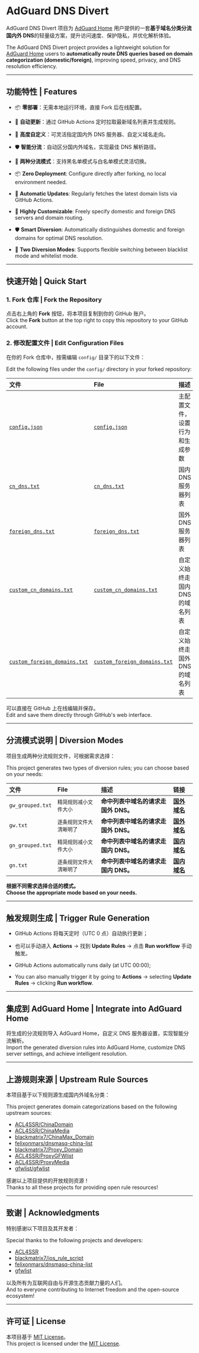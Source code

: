 # AdGuard DNS Divert

AdGuard DNS Divert 项目为 [AdGuard Home](https://github.com/AdguardTeam/AdGuardHome) 用户提供的一套**基于域名分类分流国内外 DNS**的轻量级方案，提升访问速度、保护隐私，并优化解析体验。

The AdGuard DNS Divert project provides a lightweight solution for [AdGuard Home](https://github.com/AdguardTeam/AdGuardHome) users to **automatically route DNS queries based on domain categorization (domestic/foreign)**, improving speed, privacy, and DNS resolution efficiency.

---

## 功能特性 | Features

- 📦 **零部署**：无需本地运行环境，直接 Fork 后在线配置。
- 🔄 **自动更新**：通过 GitHub Actions 定时拉取最新域名列表并生成规则。
- 🔧 **高度自定义**：可灵活指定国内外 DNS 服务器、自定义域名走向。
- 🛡 **智能分流**：自动区分国内外域名，实现最佳 DNS 解析路径。
- 📝 **两种分流模式**：支持黑名单模式与白名单模式灵活切换。

- 📦 **Zero Deployment**: Configure directly after forking, no local environment needed.
- 🔄 **Automatic Updates**: Regularly fetches the latest domain lists via GitHub Actions.
- 🔧 **Highly Customizable**: Freely specify domestic and foreign DNS servers and domain routing.
- 🛡 **Smart Diversion**: Automatically distinguishes domestic and foreign domains for optimal DNS resolution.
- 📝 **Two Diversion Modes**: Supports flexible switching between blacklist mode and whitelist mode.

---

## 快速开始 | Quick Start

### 1. Fork 仓库 | Fork the Repository

点击右上角的 **Fork** 按钮，将本项目复制到你的 GitHub 账户。  
Click the **Fork** button at the top right to copy this repository to your GitHub account.

### 2. 修改配置文件 | Edit Configuration Files

在你的 Fork 仓库中，按需编辑 `config/` 目录下的以下文件：

Edit the following files under the `config/` directory in your forked repository:

| 文件 | File | 描述 | Description |
|:---|:---|:---|:---|
| [`config.json`](config/config.json) | [`config.json`](config/config.json) | 主配置文件，设置行为和生成参数 | Main config file: control behaviors and output settings |
| [`cn_dns.txt`](config/cn_dns.txt) | [`cn_dns.txt`](config/cn_dns.txt) | 国内 DNS 服务器列表 | List of domestic (CN) DNS servers |
| [`foreign_dns.txt`](config/foreign_dns.txt) | [`foreign_dns.txt`](config/foreign_dns.txt) | 国外 DNS 服务器列表 | List of foreign DNS servers |
| [`custom_cn_domains.txt`](config/custom_cn_domains.txt) | [`custom_cn_domains.txt`](config/custom_cn_domains.txt) | 自定义始终走国内 DNS 的域名列表 | Custom list of domains always resolved via domestic DNS |
| [`custom_foreign_domains.txt`](config/custom_foreign_domains.txt) | [`custom_foreign_domains.txt`](config/custom_foreign_domains.txt) | 自定义始终走国外 DNS 的域名列表 | Custom list of domains always resolved via foreign DNS |

可以直接在 GitHub 上在线编辑并保存。  
Edit and save them directly through GitHub's web interface.

---

## 分流模式说明 | Diversion Modes

项目生成两种分流规则文件，可根据需求选择：

This project generates two types of diversion rules; you can choose based on your needs:

| 文件 | File | 描述 | 链接 |
|:---|:---|:---|:---|
| `gw_grouped.txt` | `精简规则减小文件大小` | **命中列表中域名的请求走国外 DNS。** | **[国外域名](https://github.com/qq5460168/AdGuard-DNS-Divert/raw/refs/heads/main/dist/gw_grouped.txt)** |
| `gw.txt` | `逐条规则文件大清晰明了` | **命中列表中域名的请求走国外 DNS。** | **[国外域名](https://raw.githubusercontent.com/qq5460168/AdGuard-DNS-Divert/refs/heads/main/dist/gw.txt)** |
| `gn_grouped.txt` | `精简规则减小文件大小` | **命中列表中域名的请求走国内 DNS。** | **[国内域名](https://github.com/qq5460168/AdGuard-DNS-Divert/raw/refs/heads/main/dist/gn_grouped.txt)** |
| `gn.txt` | `逐条规则文件大清晰明了` | **命中列表中域名的请求走国内 DNS。** | **[国内域名](https://github.com/qq5460168/AdGuard-DNS-Divert/raw/refs/heads/main/dist/gn.txt)** |

**根据不同需求选择合适的模式。**  
**Choose the appropriate mode based on your needs.**

---

## 触发规则生成 | Trigger Rule Generation

- GitHub Actions 将每天定时（UTC 0 点）自动执行更新；
- 也可以手动进入 **Actions** → 找到 **Update Rules** → 点击 **Run workflow** 手动触发。

- GitHub Actions automatically runs daily (at UTC 00:00);
- You can also manually trigger it by going to **Actions** → selecting **Update Rules** → clicking **Run workflow**.

---

## 集成到 AdGuard Home | Integrate into AdGuard Home

将生成的分流规则导入 AdGuard Home，自定义 DNS 服务器设置，实现智能分流解析。  
Import the generated diversion rules into AdGuard Home, customize DNS server settings, and achieve intelligent resolution.

---

## 上游规则来源 | Upstream Rule Sources

本项目基于以下规则源生成国内外域名分类：

This project generates domain categorizations based on the following upstream sources:

- [ACL4SSR/ChinaDomain](https://github.com/ACL4SSR/ACL4SSR)  
- [ACL4SSR/ChinaMedia](https://github.com/ACL4SSR/ACL4SSR)
- [blackmatrix7/ChinaMax_Domain](https://github.com/blackmatrix7/ios_rule_script)
- [felixonmars/dnsmasq-china-list](https://github.com/felixonmars/dnsmasq-china-list)
- [blackmatrix7/Proxy_Domain](https://github.com/blackmatrix7/ios_rule_script)
- [ACL4SSR/ProxyGFWlist](https://github.com/ACL4SSR/ACL4SSR)
- [ACL4SSR/ProxyMedia](https://github.com/ACL4SSR/ACL4SSR)
- [gfwlist/gfwlist](https://github.com/gfwlist/gfwlist)

感谢以上项目提供的开放规则资源！  
Thanks to all these projects for providing open rule resources!

---

## 致谢 | Acknowledgments

特别感谢以下项目及其开发者：

Special thanks to the following projects and developers:

- [ACL4SSR](https://github.com/ACL4SSR/ACL4SSR)
- [blackmatrix7/ios_rule_script](https://github.com/blackmatrix7/ios_rule_script)
- [felixonmars/dnsmasq-china-list](https://github.com/felixonmars/dnsmasq-china-list)
- [gfwlist](https://github.com/gfwlist/gfwlist)

以及所有为互联网自由与开源生态贡献力量的人们。  
And to everyone contributing to Internet freedom and the open-source ecosystem!

---

## 许可证 | License

本项目基于 [MIT License](LICENSE)。  
This project is licensed under the [MIT License](LICENSE).
